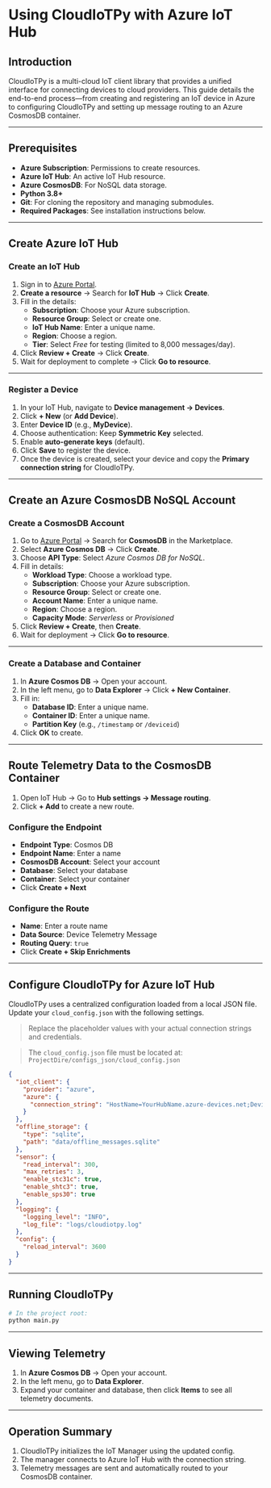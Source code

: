 # Using CloudIoTPy with Azure IoT Hub

## Introduction

CloudIoTPy is a multi-cloud IoT client library that provides a unified interface for connecting devices to cloud providers. This guide details the end-to-end process—from creating and registering an IoT device in Azure to configuring CloudIoTPy and setting up message routing to an Azure CosmosDB container.

---

## Prerequisites

- **Azure Subscription**: Permissions to create resources.
- **Azure IoT Hub**: An active IoT Hub resource.
- **Azure CosmosDB**: For NoSQL data storage.
- **Python 3.8+**
- **Git**: For cloning the repository and managing submodules.
- **Required Packages**: See installation instructions below.

---

## Create Azure IoT Hub

### Create an IoT Hub

1. Sign in to [Azure Portal](https://portal.azure.com/).
2. **Create a resource** → Search for **IoT Hub** → Click **Create**.
3. Fill in the details:
   - **Subscription**: Choose your Azure subscription.
   - **Resource Group**: Select or create one.
   - **IoT Hub Name**: Enter a unique name.
   - **Region**: Choose a region.
   - **Tier**: Select *Free* for testing (limited to 8,000 messages/day).
4. Click **Review + Create** → Click **Create**.
5. Wait for deployment to complete → Click **Go to resource**.

---

### Register a Device

1. In your IoT Hub, navigate to **Device management -> Devices**.
2. Click **+ New** (or **Add Device**).
3. Enter **Device ID** (e.g., **MyDevice**).
4. Choose authentication: Keep **Symmetric Key** selected.
5. Enable **auto-generate keys** (default).
6. Click **Save** to register the device.
7. Once the device is created, select your device and copy the **Primary connection string** for CloudIoTPy.

---

## Create an Azure CosmosDB NoSQL Account

### Create a CosmosDB Account

1. Go to [Azure Portal](https://portal.azure.com/) → Search for **CosmosDB** in the Marketplace.
2. Select **Azure Cosmos DB** → Click **Create**.
3. Choose **API Type**: Select *Azure Cosmos DB for NoSQL*.
4. Fill in details:
   - **Workload Type**: Choose a workload type.
   - **Subscription**: Choose your Azure subscription.
   - **Resource Group**: Select or create one.
   - **Account Name**: Enter a unique name.
   - **Region**: Choose a region.
   - **Capacity Mode**: *Serverless* or *Provisioned*
6. Click **Review + Create**, then **Create**.
7. Wait for deployment → Click **Go to resource**.

---

### Create a Database and Container

1. In **Azure Cosmos DB** → Open your account.
2. In the left menu, go to **Data Explorer** → Click **+ New Container**.
3. Fill in:
   - **Database ID**: Enter a unique name.
   - **Container ID**: Enter a unique name.
   - **Partition Key** (e.g., `/timestamp` or `/deviceid`)
4. Click **OK** to create.

---

## Route Telemetry Data to the CosmosDB Container

1. Open IoT Hub → Go to **Hub settings -> Message routing**.
2. Click **+ Add** to create a new route.

### Configure the Endpoint

- **Endpoint Type**: Cosmos DB  
- **Endpoint Name**: Enter a name  
- **CosmosDB Account**: Select your account  
- **Database**: Select your database  
- **Container**: Select your container  
- Click **Create + Next**

### Configure the Route

- **Name**: Enter a route name  
- **Data Source**: Device Telemetry Message  
- **Routing Query**: `true`  
- Click **Create + Skip Enrichments**

---

## Configure CloudIoTPy for Azure IoT Hub

CloudIoTPy uses a centralized configuration loaded from a local JSON file. Update your `cloud_config.json` with the following settings.

> Replace the placeholder values with your actual connection strings and credentials.

> The `cloud_config.json` file must be located at: `ProjectDire/configs_json/cloud_config.json`

```json
{
  "iot_client": {
    "provider": "azure",
    "azure": {
      "connection_string": "HostName=YourHubName.azure-devices.net;DeviceId=MyAzureDevice001;SharedAccessKey=YOUR_SHARED_ACCESS_KEY"
    }
  },
  "offline_storage": {
    "type": "sqlite",
    "path": "data/offline_messages.sqlite"
  },
  "sensor": {
    "read_interval": 300,
    "max_retries": 3,
    "enable_stc31c": true,
    "enable_shtc3": true,
    "enable_sps30": true
  },
  "logging": {
    "logging_level": "INFO",
    "log_file": "logs/cloudiotpy.log"
  },
  "config": {
    "reload_interval": 3600
  }
}
```

---

## Running CloudIoTPy

```bash
# In the project root:
python main.py
```

---

## Viewing Telemetry

1. In **Azure Cosmos DB** → Open your account.
2. In the left menu, go to **Data Explorer**.
3. Expand your container and database, then click **Items** to see all telemetry documents.

---

## Operation Summary

1. CloudIoTPy initializes the IoT Manager using the updated config.
2. The manager connects to Azure IoT Hub with the connection string.
3. Telemetry messages are sent and automatically routed to your CosmosDB container.
